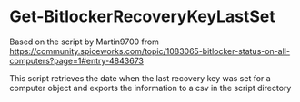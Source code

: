 # Get-BitlockerRecoveryKeyLastSet

Based on the script by Martin9700 from https://community.spiceworks.com/topic/1083065-bitlocker-status-on-all-computers?page=1#entry-4843673

This script retrieves the date when the last recovery key was set for a computer object and exports the information to a csv in the script directory